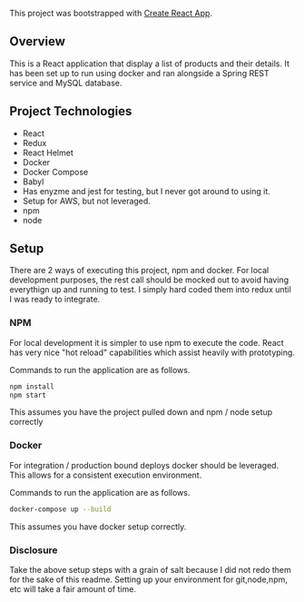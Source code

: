 This project was bootstrapped with [Create React App](https://github.com/facebookincubator/create-react-app).

## Overview

This is a React application that display a list of products and their details. It has been set up to run using docker and ran alongside a Spring REST service and MySQL database. 

## Project Technologies

- React
- Redux
- React Helmet
- Docker
- Docker Compose
- Babyl
- Has enyzme and jest for testing, but I never got around to using it.
- Setup for AWS, but not leveraged.
- npm
- node

## Setup

There are 2 ways of executing this project, npm and docker. For local development purposes, the rest call should be mocked out to avoid having everythign up and running to test. I simply hard coded them into redux until I was ready to integrate.

### NPM

For local development it is simpler to use npm to execute the code. React has very nice "hot reload" capabilities which assist heavily with prototyping.

Commands to run the application are as follows.

```bash
npm install
npm start
```

This assumes you have the project pulled down and npm / node setup correctly

### Docker

For integration / production bound deploys docker should be leveraged. This allows for a consistent execution environment.

Commands to run the application are as follows.

```bash
docker-compose up --build
```

This assumes you have docker setup correctly.


### Disclosure

Take the above setup steps with a grain of salt because I did not redo them for the sake of this readme. Setting up your environment for git,node,npm, etc will take a fair amount of time.